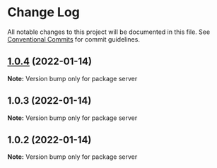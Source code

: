 # Change Log

All notable changes to this project will be documented in this file.
See [Conventional Commits](https://conventionalcommits.org) for commit guidelines.

## [1.0.4](https://github.com/Victor28101997/lerna-monorepo/compare/v1.0.3...v1.0.4) (2022-01-14)

**Note:** Version bump only for package server





## 1.0.3 (2022-01-14)

**Note:** Version bump only for package server





## 1.0.2 (2022-01-14)

**Note:** Version bump only for package server
